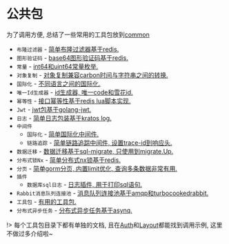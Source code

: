 # 公共包


为了调用方便, 总结了一些常用的工具包放到[common](https://github.com/go-cinch/common)


- `布隆过滤器` - [简单布隆过滤器基于redis.](https://github.com/go-cinch/common/tree/master/bloom)
- `图形验证码` - [base64图形验证码基于redis.](https://github.com/go-cinch/common/tree/master/captcha)
- `常量` - [int64和uint64常量枚举.](https://github.com/go-cinch/common/tree/master/constant)
- `对象复制` - [对象复制兼容carbon时间与字符串之间的转换.](https://github.com/go-cinch/common/tree/master/copierx)
- `国际化` - [不同语言之间的国际化.](https://github.com/go-cinch/common/tree/master/i18n)
- `唯一Id生成器` - [id生成器, 唯一code和雪花id.](https://github.com/go-cinch/common/tree/master/id)
- `幂等性` - [接口幂等性基于redis lua脚本实现.](https://github.com/go-cinch/common/tree/master/idempotent)
- `Jwt` - [jwt包基于golang-jwt.](https://github.com/go-cinch/common/tree/master/jwt)
- `日志` - [简单日志包装基于kratos log.](https://github.com/go-cinch/common/tree/master/log)
- `中间件`
    - `国际化` - [简单国际化中间件.](https://github.com/go-cinch/common/tree/master/middleware/i18n)
    - `链路追踪` - [简单链路追踪中间件, 设置trace-id到响应头.](https://github.com/go-cinch/common/tree/master/middleware/trace)
- `数据迁移` - [数据迁移基于sql-migrate, 只使用到migrate.Up.](https://github.com/go-cinch/common/tree/master/migrate)
- `分布式锁Nx` - [简单分布式nx锁基于redis.](https://github.com/go-cinch/common/tree/master/nx)
- `分页` - [简单gorm分页, 内置limit优化, 查询多条数据非常有用.](https://github.com/go-cinch/common/tree/master/page)
- `插件`
    - `数据库sql日志` - [日志插件, 用于打印sql语句.](https://github.com/go-cinch/common/tree/master/plugins/gorm/log)
- `Rabbit消息队列连接池` - [消息队列连接池基于amqp和turbocookedrabbit.](https://github.com/go-cinch/common/tree/master/rabbit)
- `工具包` - [有用的工具包.](https://github.com/go-cinch/common/tree/master/utils)
- `分布式异步任务` - [分布式异步任务基于asynq.](https://github.com/go-cinch/common/tree/master/worker)

!> 每个工具包目录下都有单独的文档, 且在[Auth](https://github.com/go-cinch/auth)和[Layout](https://github.com/go-cinch/layout)都能找到调用示例, 这里不做过多介绍啦~